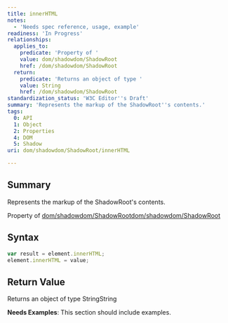 ```yaml
---
title: innerHTML
notes:
  - 'Needs spec reference, usage, example'
readiness: 'In Progress'
relationships:
  applies_to:
    predicate: 'Property of '
    value: dom/shadowdom/ShadowRoot
    href: /dom/shadowdom/ShadowRoot
  return:
    predicate: 'Returns an object of type '
    value: String
    href: /dom/shadowdom/ShadowRoot
standardization_status: 'W3C Editor''s Draft'
summary: 'Represents the markup of the ShadowRoot''s contents.'
tags:
  0: API
  1: Object
  2: Properties
  4: DOM
  5: Shadow
uri: dom/shadowdom/ShadowRoot/innerHTML

---
```

## <span>Summary</span>

Represents the markup of the ShadowRoot's contents.

Property of [dom/shadowdom/ShadowRoot](/dom/shadowdom/ShadowRoot)[dom/shadowdom/ShadowRoot](/dom/shadowdom/ShadowRoot)

## <span>Syntax</span>

``` js
var result = element.innerHTML;
element.innerHTML = value;
```

## <span>Return Value</span>

Returns an object of type StringString

**Needs Examples**: This section should include examples.

